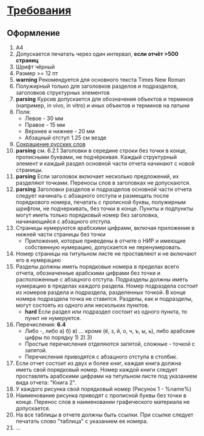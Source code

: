 ﻿# [Требования](http://docs.cntd.ru/document/1200157208)
## Оформление
1. А4
2. Допускается печатать через один интервал, **если отчёт >500 страниц**
3. Шрифт чёрный
4. Размер >= 12 пт
5. **warning** Рекомендуется для основного текста Times New Roman
6. Полужирный только для заголовков разделов и подразделов, заголовков структурных элементов
7. **parsing** Курсив допускается для обозначения объектов и терминов (например, in vivo, in vitro) и иных объектов и терминов на латыни
8. Поля:
	* Левое - 30 мм
	* Правое - 15 мм
	* Верхнее и нижнее - 20 мм
	* Абзацный отступ 1.25 см везде
9.  [Сокращение русских слов](http://docs.cntd.ru/document/1200004323)
10. **parsing** см. 6.2.1 Заголовки в середине строки без точки в конце, прописными буквами, не подчёркивая. Каждый структурный элемент и каждый раздел основной части отчета начинают с новой страницы.
11. **parsing** Если заголовок включает несколько предложений, их разделяют точками. Переносы слов в заголовках не допускаются.
12. **parsing** Заголовки разделов и подразделов основной части отчета следует начинать с абзацного отступа и размещать после порядкового номера, печатать с прописной буквы, полужирным шрифтом, не подчеркивать, без точки в конце. Пункты и подпункты могут иметь только порядковый номер без заголовка, начинающийся с абзацного отступа.
13. Страницы нумеруются арабскими цифрами, включая приложения в нижней части страницы без точки
	* Приложения, которые приведены в отчете о НИР и имеющие собственную нумерацию, допускается не перенумеровать.
14. Номер страницы на титульном листе не проставляют и не включают его в нумерацию
15. Разделы должны иметь порядковые номера в пределах всего отчета, обозначенные арабскими цифрами без точки и расположенные с абзацного отступа. Подразделы должны иметь нумерацию в пределах каждого раздела. Номер подраздела состоит из номеров раздела и подраздела, разделенных точкой. В конце номера подраздела точка не ставится. Разделы, как и подразделы, могут состоять из одного или нескольких пунктов.
	* **hard** Если раздел или подраздел состоит из одного пункта, то пункт не нумеруется.
16. Перечисления: **6.4**
	* Либо -, либо а) б) в) ... кроме (ё, з, й, о, ч, ъ, ы, ь), либо арабские цифры по порядку 1) 2) 3)
	* Простые перечисления отделяются запятой, сложные - точкой с запятой.
	* Перечисления приводятся с абзацного отступа в столбик.
17. Если отчет состоит из двух и более книг, каждая книга должна иметь свой порядковый номер. Номер каждой книги следует проставлять арабскими цифрами на титульном листе под указанием вида отчета: "Книга 2".
18. У каждого рисунка свой порядковый номер (Рисунок 1 - %name%)
19. Наименование рисунка приводят с прописной буквы без точки в конце. Перенос слов в наименовании графического материала не допускается.
20. На все таблицы в отчете должны быть ссылки. При ссылке следует печатать слово "таблица" с указанием ее номера.
21. ...
